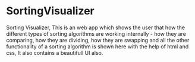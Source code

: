 # SortingVisualizer
Sorting Visualizer, This is an web app which shows the user that how the different types of sorting algorithms are working internally - how they are comparing, how they are dividing, how they are swapping and all the other functionality of a sorting algorithm is shown here with the help of html and css, It also contains a beautifull UI also.
